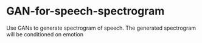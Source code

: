 # GAN-for-speech-spectrogram
Use GANs to generate spectrogram of speech. The generated spectrogram will be conditioned on emotion
